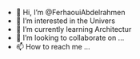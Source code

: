 - 👋 Hi, I’m @FerhaouiAbdelrahmen
- 👀 I’m interested in the Univers
- 🌱 I’m currently learning Architectur
- 💞️ I’m looking to collaborate on ...
- 📫 How to reach me ...

<!---
FerhaouiAbdelrahmen/FerhaouiAbdelrahmen is a ✨ special ✨ repository because its `README.md` (this file) appears on your GitHub profile.
You can click the Preview link to take a look at your changes.
--->
